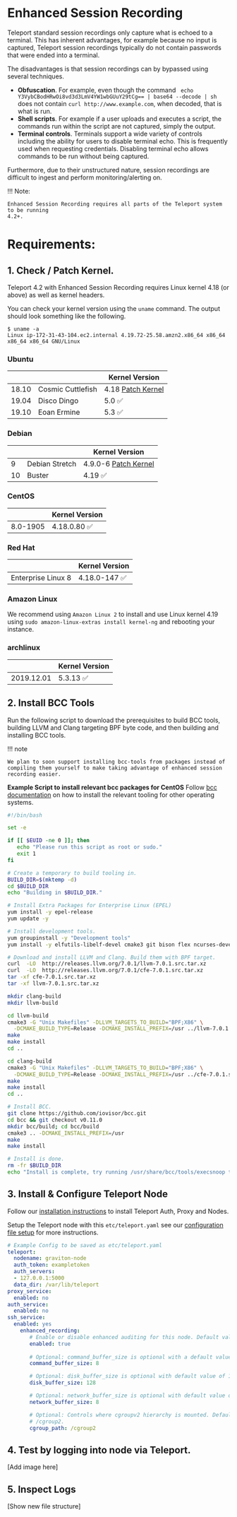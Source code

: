 # Enhanced Session Recording

Teleport standard session recordings only capture what is echoed to a terminal. 
This has inherent advantages, for example because no input is captured, Teleport
session recordings typically do not contain passwords that were ended into a terminal.

The disadvantages is that session recordings can by bypassed using several techniques.

- **Obfuscation**. For example, even though the command ` echo Y3VybCBodHRwOi8vd3d3LmV4YW1wbGUuY29tCg== | base64 --decode | sh` does not contain 
`curl http://www.example.com`, when decoded, that is what is run.
- **Shell scripts**. For example if a user uploads and executes a script, the commands 
run within the script are not captured, simply the output.
- **Terminal controls**. Terminals support a wide variety of controls including the 
ability for users to disable terminal echo. This is frequently used when requesting
 credentials. Disabling terminal echo allows commands to be run without being captured.

Furthermore, due to their unstructured nature, session recordings are difficult to 
ingest and perform monitoring/alerting on.

!!! Note:

    Enhanced Session Recording requires all parts of the Teleport system to be running
    4.2+. 

# Requirements:

## 1. Check / Patch Kernel.
Teleport 4.2 with Enhanced Session Recording requires Linux kernel 4.18 (or above) as 
well as kernel headers. 

You can check your kernel version using the `uname` command. The output should look 
something like the following.

```
$ uname -a
Linux ip-172-31-43-104.ec2.internal 4.19.72-25.58.amzn2.x86_64 x86_64 x86_64 x86_64 GNU/Linux
```


### Ubuntu 

|       |                   | Kernel Version        |
|-------|-------------------|-----------------------|
| 18.10 | Cosmic Cuttlefish | 4.18 [Patch Kernel](http://www.theubuntumaniac.com/2018/11/update-install-kernel-4191-stable-on.html)  |
| 19.04 | Disco Dingo       | 5.0 ✅                  |
| 19.10 | Eoan Ermine       | 5.3 ✅                  |

### Debian

|     |                     | Kernel Version            |
|-----|---------------------|---------------------------|
| 9   | Debian Stretch      | 4.9.0-6 [Patch Kernel](https://wiki.debian.org/HowToUpgradeKernel) |
| 10  | Buster              | 4.19 ✅                   |

### CentOS
|               | Kernel Version         |
|---------------|------------------------|
| 8.0-1905	    |            4.18.0.80 ✅  |

### Red Hat 
|                     | Kernel Version         |
|---------------------|------------------------|
| Enterprise Linux 8  |          4.18.0-147 ✅ |

### Amazon Linux 
We recommend using `Amazon Linux 2` to install and use Linux kernel 4.19 using
`sudo amazon-linux-extras install kernel-ng` and rebooting your instance. 

### archlinux 
|                     | Kernel Version         |
|---------------------|------------------------|
| 2019.12.01          |              5.3.13 ✅ |

## 2. Install BCC Tools 

Run the following script to download the prerequisites to build BCC tools, building LLVM and Clang targeting BPF byte code, and then building and installing BCC tools.

!!! note

    We plan to soon support installing bcc-tools from packages instead of compiling them yourself to make taking advantage of enhanced session recording easier.

**Example Script to install relevant bcc packages for CentOS**
Follow [bcc documentation](https://github.com/iovisor/bcc/blob/master/INSTALL.md#debian---source) on how to install the relevant tooling for other operating systems. 


```sh
#!/bin/bash

set -e

if [[ $EUID -ne 0 ]]; then
   echo "Please run this script as root or sudo." 
   exit 1
fi

# Create a temporary to build tooling in.
BUILD_DIR=$(mktemp -d)
cd $BUILD_DIR
echo "Building in $BUILD_DIR."

# Install Extra Packages for Enterprise Linux (EPEL)
yum install -y epel-release
yum update -y

# Install development tools.
yum groupinstall -y "Development tools"
yum install -y elfutils-libelf-devel cmake3 git bison flex ncurses-devel

# Download and install LLVM and Clang. Build them with BPF target.
curl  -LO  http://releases.llvm.org/7.0.1/llvm-7.0.1.src.tar.xz
curl  -LO  http://releases.llvm.org/7.0.1/cfe-7.0.1.src.tar.xz
tar -xf cfe-7.0.1.src.tar.xz
tar -xf llvm-7.0.1.src.tar.xz

mkdir clang-build
mkdir llvm-build

cd llvm-build
cmake3 -G "Unix Makefiles" -DLLVM_TARGETS_TO_BUILD="BPF;X86" \
  -DCMAKE_BUILD_TYPE=Release -DCMAKE_INSTALL_PREFIX=/usr ../llvm-7.0.1.src
make
make install
cd ..

cd clang-build
cmake3 -G "Unix Makefiles" -DLLVM_TARGETS_TO_BUILD="BPF;X86" \
  -DCMAKE_BUILD_TYPE=Release -DCMAKE_INSTALL_PREFIX=/usr ../cfe-7.0.1.src
make
make install
cd ..

# Install BCC.
git clone https://github.com/iovisor/bcc.git
cd bcc && git checkout v0.11.0
mkdir bcc/build; cd bcc/build
cmake3 .. -DCMAKE_INSTALL_PREFIX=/usr
make
make install

# Install is done.
rm -fr $BUILD_DIR
echo "Install is complete, try running /usr/share/bcc/tools/execsnoop to verify install."
```

## 3. Install & Configure Teleport Node 

Follow our [installation instructions](../installation.md) to install Teleport Auth, Proxy 
and Nodes. 

Setup the Teleport node with this `etc/teleport.yaml` see our [configuration file setup](../admin-guide/#configuration) for more instructions. 


```yaml
# Example Config to be saved as etc/teleport.yaml
teleport:
  nodename: graviton-node
  auth_token: exampletoken
  auth_servers:
  - 127.0.0.1:5000
  data_dir: /var/lib/teleport
proxy_service:
  enabled: no
auth_service:
  enabled: no
ssh_service:
  enabled: yes
    enhanced_recording:
       # Enable or disable enhanced auditing for this node. Default value: false.
       enabled: true
    
       # Optional: command_buffer_size is optional with a default value of 8 pages. 
       command_buffer_size: 8

       # Optional: disk_buffer_size is optional with default value of 128 pages.
       disk_buffer_size: 128

       # Optional: network_buffer_size is optional with default value of 8 pages.
       network_buffer_size: 8

       # Optional: Controls where cgroupv2 hierarchy is mounted. Default value: 
       # /cgroup2.
       cgroup_path: /cgroup2
```

## 4. Test by logging into node via Teleport.
[Add image here]



## 5. Inspect Logs
[Show new file structure]
